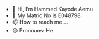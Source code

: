 - 👋 Hi, I’m Hammed Kayode Aemu
- 👀 My Matric No is E048798
- 📫 How to reach me ...
- 😄 Pronouns: He


<!---
E048798/E048798 is a ✨ special ✨ repository because its `README.md` (this file) appears on your GitHub profile.
You can click the Preview link to take a look at your changes.
--->
